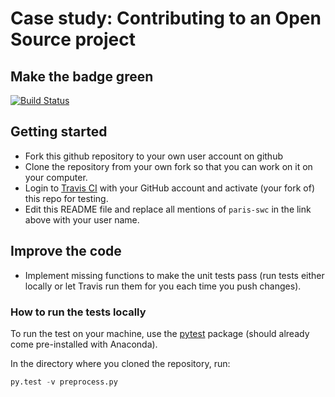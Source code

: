 # Case study: Contributing to an Open Source project

## Make the badge green

[![Build Status](https://travis-ci.org/paris-swc/2016-03-29-testing-exercise.svg?branch=master)](https://travis-ci.org/paris-swc/2016-03-29-testing-exercise)

## Getting started

* Fork this github repository to your own user account on github
* Clone the repository from your own fork so that you can work on it on your
  computer.
* Login to [Travis CI](https://travis-ci.org) with your GitHub account and activate (your fork of) this repo for testing.
* Edit this README file and replace all mentions of `paris-swc` in the link above with your user name.

## Improve the code
* Implement missing functions to make the unit tests pass (run tests either locally or let Travis run them for you each time you push changes).

### How to run the tests locally
To run the test on your machine, use the [pytest](http://pytest.org) package (should already come pre-installed with Anaconda).

In the directory where you cloned the repository, run:
```Python
py.test -v preprocess.py
```

